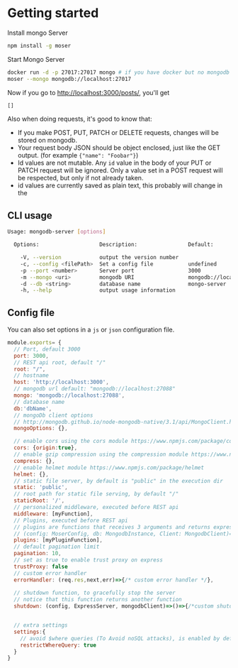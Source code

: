 # Getting started

Install mongo Server

```bash
npm install -g moser
```

Start Mongo Server

```bash
docker run -d -p 27017:27017 mongo # if you have docker but no mongodb
moser --mongo mongodb://localhost:27017
```

Now if you go to [http://localhost:3000/posts/](http://localhost:3000/posts/), you'll get

```javascript
[]
```

Also when doing requests, it's good to know that:

* If you make POST, PUT, PATCH or DELETE requests, changes will be stored on mongodb.
* Your request body JSON should be object enclosed, just like the GET output. \(for example `{"name": "Foobar"}`\)
* Id values are not mutable. Any `id` value in the body of your PUT or PATCH request will be ignored. Only a value set in a POST request will be respected, but only if not already taken.
* id values are currently saved as plain text, this probably will change in the

## CLI usage

```bash
Usage: mongodb-server [options]

  Options:                   Description:                Default:

    -V, --version            output the version number
    -c, --config <filePath>  Set a config file           undefined
    -p --port <number>       Server port                 3000
    -m --mongo <uri>         mongodb URI                 mongodb://localhost:27017
    -d --db <string>         database name               mongo-server
    -h, --help               output usage information
```

## Config file

You can also set options in a `js` or `json` configuration file.

```javascript
module.exports= {
  // Port, default 3000
  port: 3000,
  // REST api root, default "/"
  root: "/",
  // hostname
  host: 'http://localhost:3000',
  // mongodb url default: "mongodb://localhost:27088"
  mongo: 'mongodb://localhost:27088',
  // database name
  db:'dbName',
  // mongoDb client options
  // http://mongodb.github.io/node-mongodb-native/3.1/api/MongoClient.html#.connect
  mongoOptions: {},

  // enable cors using the cors module https://www.npmjs.com/package/cors
  cors: {origin:true},
  // enable gzip compression using the compression module https://www.npmjs.com/package/compression
  compress: {},
  // enable helmet module https://www.npmjs.com/package/helmet
  helmet: {},
  // static file server, by default is "public" in the execution dir
  static: 'public',
  // root path for static file serving, by default "/"
  staticRoot: '/',
  // personalized middleware, executed before REST api
  middleware: [myFunction],
  // Plugins, executed before REST api
  // plugins are functions that receives 3 arguments and returns express middleware
  // (config: MoserConfig, db: MongodbInstance, Client: MongodbClient)=> ExpressMiddleware || ExpressMiddleware[] 
  plugins: [myPluginFunction],
  // default pagination limit
  pagination: 10,
  // set as true to enable trust proxy on express
  trustProxy: false
  // custom error handler
  errorHandler: (req.res,next,err)=>{/* custom error handler */},
  
  // shutdown function, to gracefully stop the server
  // notice that this function returns another function
  shutdown: (config, ExpressServer, mongodbClient)=>()=>{/*custom shutdown function here  */}


  // extra settings
  settings:{
    // avoid $where queries (To Avoid noSQL attacks), is enabled by default
    restrictWhereQuery: true
  }
}
```


